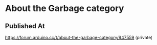 # About the Garbage category

## Published At

https://forum.arduino.cc/t/about-the-garbage-category/847559 (private)
